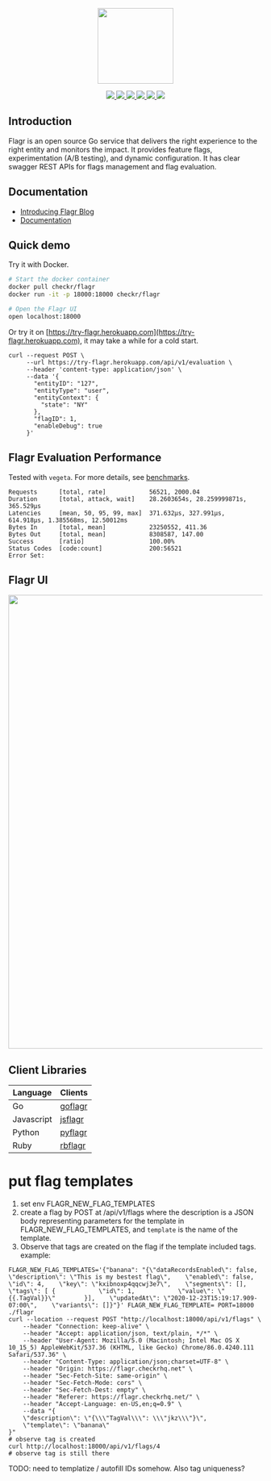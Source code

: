 <p align="center">
    <img src="./docs/images/logo.png" width="150">
</p>

<p align="center">
    <a href="https://goreportcard.com/report/github.com/checkr/flagr" target="_blank">
        <img src="https://goreportcard.com/badge/github.com/checkr/flagr">
    </a>
    <a href="https://circleci.com/gh/checkr/flagr" target="_blank">
        <img src="https://circleci.com/gh/checkr/flagr.svg?style=shield">
    </a>
    <a href="https://godoc.org/github.com/checkr/flagr" target="_blank">
        <img src="https://img.shields.io/badge/godoc-reference-green.svg">
    </a>
    <a href="https://github.com/checkr/flagr/releases" target="_blank">
        <img src="https://img.shields.io/github/release/checkr/flagr.svg?style=flat&color=green">
    </a>
    <a href="https://codecov.io/gh/checkr/flagr" target="_blank">
        <img src="https://codecov.io/gh/checkr/flagr/branch/master/graph/badge.svg">
    </a>
    <a href="https://hub.docker.com/r/checkr/flagr" target="_blank">
        <img src="https://github.com/checkr/flagr/workflows/Publish%20DockerHub/badge.svg?branch=master&event=release">
    </a>
</p>

## Introduction

Flagr is an open source Go service that delivers the right experience to the right entity and monitors the impact. It provides feature flags, experimentation (A/B testing), and dynamic configuration. It has clear swagger REST APIs for flags management and flag evaluation.

## Documentation
- [Introducing Flagr Blog](https://engineering.checkr.com/introducing-flagr-a-robust-high-performance-service-for-feature-flagging-and-a-b-testing-f037c219b7d5)
- [Documentation](https://checkr.github.io/flagr/)

## Quick demo

Try it with Docker.

```sh
# Start the docker container
docker pull checkr/flagr
docker run -it -p 18000:18000 checkr/flagr

# Open the Flagr UI
open localhost:18000
```

Or try it on [https://try-flagr.herokuapp.com](https://try-flagr.herokuapp.com), it may take a while for a cold start.

```
curl --request POST \
     --url https://try-flagr.herokuapp.com/api/v1/evaluation \
     --header 'content-type: application/json' \
     --data '{
       "entityID": "127",
       "entityType": "user",
       "entityContext": {
         "state": "NY"
       },
       "flagID": 1,
       "enableDebug": true
     }'
```


## Flagr Evaluation Performance

Tested with `vegeta`. For more details, see [benchmarks](./benchmark).

```
Requests      [total, rate]            56521, 2000.04
Duration      [total, attack, wait]    28.2603654s, 28.259999871s, 365.529µs
Latencies     [mean, 50, 95, 99, max]  371.632µs, 327.991µs, 614.918µs, 1.385568ms, 12.50012ms
Bytes In      [total, mean]            23250552, 411.36
Bytes Out     [total, mean]            8308587, 147.00
Success       [ratio]                  100.00%
Status Codes  [code:count]             200:56521
Error Set:
```

## Flagr UI

<p align="center">
    <img src="./docs/images/demo_readme.png" width="900">
</p>

## Client Libraries

| Language | Clients |
| -------- | ------- |
| Go | [goflagr](https://github.com/checkr/goflagr) |
| Javascript | [jsflagr](https://github.com/checkr/jsflagr) |
| Python | [pyflagr](https://github.com/checkr/pyflagr) |
| Ruby | [rbflagr](https://github.com/checkr/rbflagr) |


# put flag templates
1. set env FLAGR_NEW_FLAG_TEMPLATES
2. create a flag by POST at /api/v1/flags where the description is a JSON body representing parameters for the template in FLAGR_NEW_FLAG_TEMPLATES, and `template` is the name of the template.
3. Observe that tags are created on the flag if the template included tags.
example:
```
FLAGR_NEW_FLAG_TEMPLATES='{"banana": "{\"dataRecordsEnabled\": false,    \"description\": \"This is my bestest flag\",    \"enabled\": false,    \"id\": 4,    \"key\": \"kxibnoxp4qqcwj3e7\",    \"segments\": [],    \"tags\": [ {            \"id\": 1,            \"value\": \"{{.TagVal}}\"        }],    \"updatedAt\": \"2020-12-23T15:19:17.909-07:00\",    \"variants\": []}"}' FLAGR_NEW_FLAG_TEMPLATE= PORT=18000 ./flagr
curl --location --request POST "http://localhost:18000/api/v1/flags" \
    --header "Connection: keep-alive" \
    --header "Accept: application/json, text/plain, */*" \
    --header "User-Agent: Mozilla/5.0 (Macintosh; Intel Mac OS X 10_15_5) AppleWebKit/537.36 (KHTML, like Gecko) Chrome/86.0.4240.111 Safari/537.36" \
    --header "Content-Type: application/json;charset=UTF-8" \
    --header "Origin: https://flagr.checkrhq.net" \
    --header "Sec-Fetch-Site: same-origin" \
    --header "Sec-Fetch-Mode: cors" \
    --header "Sec-Fetch-Dest: empty" \
    --header "Referer: https://flagr.checkrhq.net/" \
    --header "Accept-Language: en-US,en;q=0.9" \
    --data "{
    \"description\": \"{\\\"TagVal\\\": \\\"jkz\\\"}\",
    \"template\": \"banana\"
}"
# observe tag is created
curl http://localhost:18000/api/v1/flags/4
# observe tag is still there
```

TODO: need to templatize / autofill IDs somehow.  Also tag uniqueness?